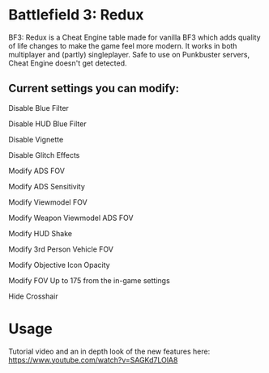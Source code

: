 # Battlefield 3: Redux

BF3: Redux is a Cheat Engine table made for vanilla BF3 which adds quality of life changes to make the game feel more modern. It works in both multiplayer and (partly) singleplayer. Safe to use on Punkbuster servers, Cheat Engine doesn't get detected.
 
## Current settings you can modify:

Disable Blue Filter

Disable HUD Blue Filter

Disable Vignette

Disable Glitch Effects

Modify ADS FOV

Modify ADS Sensitivity

Modify Viewmodel FOV

Modify Weapon Viewmodel ADS FOV

Modify HUD Shake

Modify 3rd Person Vehicle FOV

Modify Objective Icon Opacity

Modify FOV Up to 175 from the in-game settings

Hide Crosshair

# Usage

Tutorial video and an in depth look of the new features here: https://www.youtube.com/watch?v=SAGKd7LOlA8










